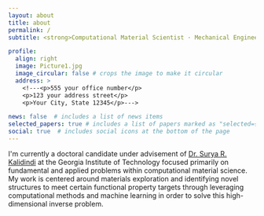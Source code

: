```yaml
---
layout: about
title: about
permalink: /
subtitle: <strong>Computational Material Scientist · Mechanical Engineer</strong>

profile:
  align: right
  image: Picture1.jpg
  image_circular: false # crops the image to make it circular
  address: >
    <!---<p>555 your office number</p>
    <p>123 your address street</p>
    <p>Your City, State 12345</p>--->

news: false  # includes a list of news items
selected_papers: true # includes a list of papers marked as "selected={true}"
social: true  # includes social icons at the bottom of the page
---
```


I'm currently a doctoral candidate under advisement of [Dr. Surya R. Kalidindi](https://www.me.gatech.edu/faculty/kalidindi) at the Georgia Institute of Technology focused primarily on fundamental and applied problems within computational material science. My work is centered around materials exploration and identifying novel structures to meet certain functional property targets through leveraging computational methods and machine learning in order to solve this high-dimensional inverse problem.
